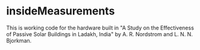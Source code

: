 # insideMeasurements
This is working code for the hardware built in "A Study on the Effectiveness of Passive Solar Buildings in Ladakh, India" by A. R. Nordstrom and L. N. N. Bjorkman.

